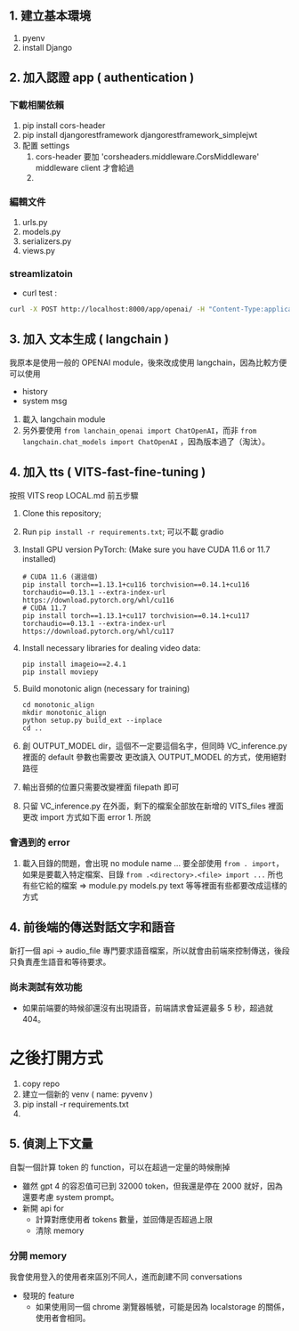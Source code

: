 ## 1. 建立基本環境
1. pyenv
2. install Django

## 2. 加入認證 app ( authentication )

### 下載相關依賴
1. pip install cors-header
2. pip install djangorestframework djangorestframework_simplejwt
3. 配置 settings
   1. cors-header 要加 'corsheaders.middleware.CorsMiddleware' middleware client 才會給過
   2. 

### 編輯文件
1. urls.py
2. models.py
3. serializers.py
4. views.py

### streamlizatoin
- curl test :
```bash
curl -X POST http://localhost:8000/app/openai/ -H "Content-Type:application/json" --data-binary "{\"params\": {\"messages\": \"my name is daniel handsome boy\"}}"
```

## 3. 加入 文本生成 ( langchain )

我原本是使用一般的 OPENAI module，後來改成使用 langchain，因為比較方便可以使用
  
- history
- system msg

1. 載入 langchain module
2. 另外要使用 `from lanchain_openai import ChatOpenAI`，而非 `from langchain.chat_models import ChatOpenAI` ，因為版本過了（淘汰）。

## 4. 加入 tts ( VITS-fast-fine-tuning )

按照 VITS reop LOCAL.md 前五步驟

1. Clone this repository;
2. Run `pip install -r requirements.txt`;
    可以不載 gradio
3. Install GPU version PyTorch: (Make sure you have CUDA 11.6 or 11.7 installed)
    ```console
    # CUDA 11.6 (選這個)
    pip install torch==1.13.1+cu116 torchvision==0.14.1+cu116 torchaudio==0.13.1 --extra-index-url https://download.pytorch.org/whl/cu116
    # CUDA 11.7
    pip install torch==1.13.1+cu117 torchvision==0.14.1+cu117 torchaudio==0.13.1 --extra-index-url https://download.pytorch.org/whl/cu117
   ```
4. Install necessary libraries for dealing video data:
    ```console
   pip install imageio==2.4.1
   pip install moviepy
   ```
5. Build monotonic align (necessary for training)
    ```console
    cd monotonic_align
    mkdir monotonic_align
    python setup.py build_ext --inplace
    cd ..
    ```

6. 創 OUTPUT_MODEL dir，這個不一定要這個名字，但同時 VC_inference.py 裡面的 default 參數也需要改
   更改讀入 OUTPUT_MODEL 的方式，使用絕對路徑
7. 輸出音頻的位置只需要改變裡面 filepath 即可
8. 只留 VC_inference.py 在外面，剩下的檔案全部放在新增的 VITS_files 裡面
   更改 import 方式如下面 error 1. 所說
   

### 會遇到的 error
1. 載入目錄的問題，會出現 no module name ...
   要全部使用 `from . import`，如果是要載入特定檔案、目錄 `from .<directory>.<file> import ...`
   所也有些它給的檔案 => module.py models.py text 等等裡面有些都要改成這樣的方式

## 4. 前後端的傳送對話文字和語音
新打一個 api -> audio_file 專門要求語音檔案，所以就會由前端來控制傳送，後段只負責產生語音和等待要求。

### 尚未測試有效功能
- 如果前端要的時候卻還沒有出現語音，前端請求會延遲最多 5 秒，超過就 404。

# 之後打開方式
1. copy repo
2. 建立一個新的 venv ( name: pyvenv )
3. pip install -r requirements.txt
4. 
## 5. 偵測上下文量

自製一個計算 token 的 function，可以在超過一定量的時候刪掉
- 雖然 gpt 4 的容忍值可已到 32000 token，但我還是停在 2000 就好，因為還要考慮 system prompt。
- 新開 api for 
  - 計算對應使用者 tokens 數量，並回傳是否超過上限
  - 清除 memory

### 分開 memory
我會使用登入的使用者來區別不同人，進而創建不同 conversations
- 發現的 feature
  - 如果使用同一個 chrome 瀏覽器帳號，可能是因為 localstorage 的關係，使用者會相同。

